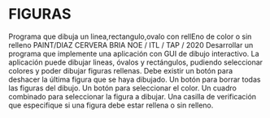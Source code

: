 # FIGURAS
Programa que dibuja un linea,rectangulo,ovalo con rellEno de color o sin relleno
PAINT/DIAZ CERVERA BRIA NOE / ITL / TAP / 2020
Desarrollar un programa que implemente una aplicación con GUI de dibujo interactivo.
La aplicación puede dibujar lineas, óvalos y rectángulos, pudiendo seleccionar colores y poder dibujar figuras rellenas. 
Debe existir un botón para deshacer la última figura que se haya dibujado.
Un botón para borrar todas las figuras del dibujo.
Un botón para seleccionar el color. Un cuadro combinado para seleccionar la figura a dibujar. 
Una casilla de verificación que especifique si una figura debe estar rellena o sin relleno.
